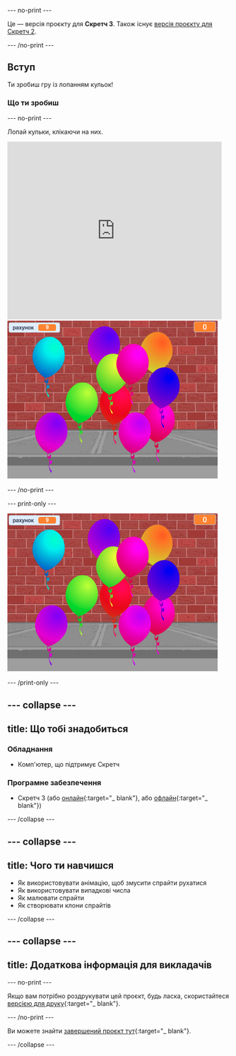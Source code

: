 --- no-print ---

Це — версія проєкту для **Скретч 3**. Також існує [версія проєкту для Скретч 2](https://projects.raspberrypi.org/en/projects/balloons-scratch2).

--- /no-print ---

## Вступ

Ти зробиш гру із лопанням кульок!


### Що ти зробиш

--- no-print ---

Лопай кульки, клікаючи на них.

<div class="scratch-preview">
  <iframe allowtransparency="true" width="485" height="402" src="https://scratch.mit.edu/projects/embed/299206746/?autostart=false" frameborder="0" scrolling="no"></iframe>
  <img src="images/balloons-final.png">
</div>

--- /no-print ---

--- print-only ---

![завершений проєкт](images/balloons-final.png)

--- /print-only ---

--- collapse ---
---
title: Що тобі знадобиться
---

### Обладнання

+ Комп'ютер, що підтримує Скретч

### Програмне забезпечення

+ Скретч 3 (або [онлайн](http://rpf.io/scratchon){:target="_ blank"}, або [офлайн](http://rpf.io/scratchoff){:target="_ blank"})

--- /collapse ---

--- collapse ---
---
title: Чого ти навчишся
---

- Як використовувати анімацію, щоб змусити спрайти рухатися
- Як використовувати випадкові числа
- Як малювати спрайти
- Як створювати клони спрайтів

--- /collapse ---

--- collapse ---
---
title: Додаткова інформація для викладачів
---

--- no-print ---

Якщо вам потрібно роздрукувати цей проєкт, будь ласка, скористайтеся [версією для друку](https://projects.raspberrypi.org/en/projects/balloons/print){:target="_ blank"}.

--- /no-print ---

Ви можете знайти [завершений проєкт тут](http://rpf.io/p/en/balloons-get){:target="_ blank"}.

--- /collapse ---
